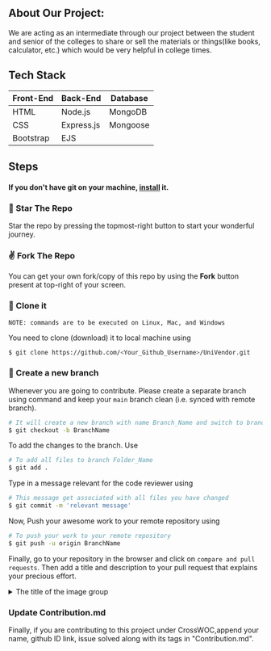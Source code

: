 ## About Our Project:

We are acting as an intermediate through our project between the student and senior of the colleges to share or sell the materials or things(like books, calculator, etc.) which would be very helpful in college times.

## Tech Stack

| Front-End | Back-End   | Database |
| --------- | ---------- | -------- |
| HTML      | Node.js    | MongoDB  |
| CSS       | Express.js | Mongoose |
| Bootstrap | EJS        | &nbsp;   |

## Steps

#### If you don't have git on your machine, [install](https://help.github.com/articles/set-up-git/) it.

### :star2: Star The Repo

Star the repo by pressing the topmost-right button to start your wonderful journey.

### :v: Fork The Repo

You can get your own fork/copy of this repo by using the <b>Fork</b> button present at top-right of your screen.

### :brain: Clone it

`NOTE: commands are to be executed on Linux, Mac, and Windows`

You need to clone (download) it to local machine using

```sh
$ git clone https://github.com/<Your_Github_Username>/UniVendor.git
```

### :metal: Create a new branch

Whenever you are going to contribute. Please create a separate branch using command and keep your `main` branch clean (i.e. synced with remote branch).

```sh
# It will create a new branch with name Branch_Name and switch to branch Folder_Name
$ git checkout -b BranchName
```

To add the changes to the branch. Use

```sh
# To add all files to branch Folder_Name
$ git add .
```

Type in a message relevant for the code reviewer using

```sh
# This message get associated with all files you have changed
$ git commit -m 'relevant message'
```

Now, Push your awesome work to your remote repository using

```sh
# To push your work to your remote repository
$ git push -u origin BranchName
```

Finally, go to your repository in the browser and click on `compare and pull requests`.
Then add a title and description to your pull request that explains your precious effort.

<details>
  <summary>The title of the image group</summary>
  <img src="![1](https://github.com/user-attachments/assets/7b652b0c-c975-4317-bff2-17eeeb318fde)" alt="image-description"/>
  

  <img src="![2](https://github.com/user-attachments/assets/a6f81877-5709-4376-84bf-ad260ddd0f42)" alt="image-description"/>
  <img src="![3](https://github.com/user-attachments/assets/907c913d-040b-4ad5-a4d5-8cc505b435c4)
" alt="image-description"/>
</details>

### Update Contribution.md

Finally, if you are contributing to this project under CrossWOC,append your name, github ID link, issue solved along with its tags in "Contribution.md".

